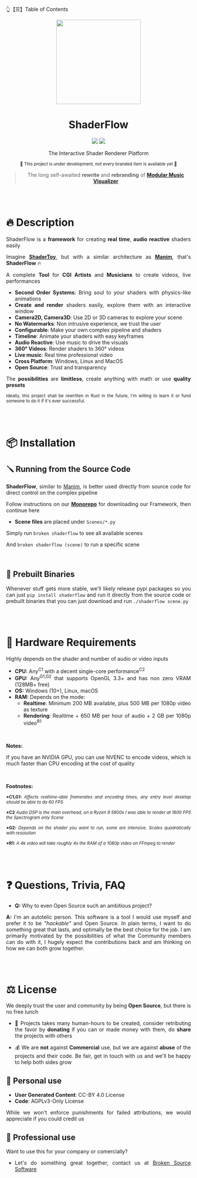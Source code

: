 👆【☰】Table of Contents

<div align="justify">

<div align="center">
  <img src="https://github.com/BrokenSource/ShaderFlow/assets/29046864/fbd2f3d6-215b-445c-bf66-9067110c33ad" width="230">

  <h1>ShaderFlow</h1>

  <img src="https://img.shields.io/endpoint?url=https%3A%2F%2Fhits.dwyl.com%2FBrokenSource%2FShaderFlow.json%3Fshow%3Dunique&label=Visitors&color=blue"/>
  <img src="https://img.shields.io/endpoint?url=https%3A%2F%2Fhits.dwyl.com%2FBrokenSource%2FShaderFlow.json&label=Page%20Views&color=blue"/>

  The Interactive Shader Renderer Platform

  <sub>🚧 This project is under development, not every branded item is available yet 🚧</sub>

  > The long self-awaited **rewrite** and **rebranding** of [**Modular Music Visualizer**](https://github.com/Tremeschin/ModularMusicVisualizer)
</div>

<!-- mom, get the camera -->
<!-- [![Star History Chart](https://api.star-history.com/svg?repos=BrokenSource/ShaderFlow&type=Date)](https://star-history.com/#BrokenSource/ShaderFlow&Date) -->

<br/>
<br/>

# 🔥 Description
ShaderFlow is a **framework** for creating **real time**, **audio reactive** shaders easily

Imagine [**ShaderToy**](https://www.shadertoy.com), but with a similar architecture as [**Manim**](https://github.com/3b1b/manim), that's **ShaderFlow** 🔥

A complete **Tool** for **CGI Artists** and **Musicians** to create videos, live performances

- **Second Order Systems**: Bring soul to your shaders with physics-like animations
- **Create and render** shaders easily, explore them with an interactive window
- **Camera2D, Camera3D**: Use 2D or 3D cameras to explore your scene
- **No Watermarks**: Non intrusive experience, we trust the user
- **Configurable**: Make your own complex pipeline and shaders
- **Timeline**: Animate your shaders with easy keyframes
- **Audio Reactive**: Use music to drive the visuals
- **360° Videos**: Render shaders to 360° videos
- **Live music**: Real time professional video
- **Cross Platform**: Windows, Linux and MacOS
- **Open Source**: Trust and transparency

The **possibilities** are **limitless**, create anything with math or use **quality presets**

<sub>Ideally, this project shall be rewritten in Rust in the future, I'm willing to learn it or fund someone to do it if it's ever successful.</sub>


<br/>
<br/>

# 📦 Installation

## 🪛 Running from the Source Code
**ShaderFlow**, similar to [Manim](https://github.com/3b1b/manim), is better used directly from source code for direct control on the complex pipeline

Follow instructions on our [**Monorepo**](https://github.com/BrokenSource/BrokenSource) for downloading our Framework, then continue here

- **Scene files** are placed under `Scenes/*.py`

Simply run `broken shaderflow` to see all available scenes

And `broken shaderflow (scene)` to run a specific scene


<br/>

## 🔮 Prebuilt Binaries
Whenever stuff gets more stable, we'll likely release pypi packages so you can just `pip install shaderflow` and run it directly from the source code or prebuilt binaries that you can just download and run `./shaderflow scene.py`


<br/>
<br/>

# 🚧 Hardware Requirements
Highly depends on the shader and number of audio or video inputs
- **CPU:** Any<sup>C1</sup> with a decent single-core performance<sup>C2</sup>
- **GPU:** Any<sup>G1,G2</sup> that supports OpenGL 3.3+ and has non zero VRAM (128MB+ free)
- **OS:** Windows (10+), Linux, macOS
- **RAM:** Depends on the mode:
  - **Realtime**: Minimum 200 MB available, plus 500 MB per 1080p video as texture
  - **Rendering**: Realtime + 650 MB per hour of audio + 2 GB per 1080p video<sup>R1</sup>

<br/>

**Notes:**

If you have an NVIDIA GPU, you can use NVENC to encode videos, which is much faster than CPU encoding at the cost of quality

<br/>

**Footnotes:**

<sub><b>*C1,G1:</b> <i>Affects realtime-able framerates and encoding times, any entry level desktop should be able to do 60 FPS</i></sub>

<sub><b>*C2</b> <i>Audio DSP is the main overhead, on a Ryzen 9 5900x I was able to render at 1600 FPS the Spectrogram only Scene</i></sub>

<sub><b>*G2:</b> <i>Depends on the shader you want to run, some are intensive. Scales quadratically with resolution</i></sub>

<sub><b>*R1:</b> <i>A 4k video will take roughly 4x the RAM of a 1080p video on FFmpeg to render</i></sub>


<br/>
<br/>

# ❓ Questions, Trivia, FAQ

- **Q:** Why to even Open Source such an ambitious project?

**A:** I'm an autotelic person. This software is a tool I would use myself and prefer it to be _"hackable"_ and Open Source. In plain terms, I want to do something great that lasts, and optimally be the best choice for the job. I am primarily motivated by the possibilities of what the Community members can do with it, I hugely expect the contributions back and am thinking on how we can both grow together.


<br/>
<br/>

# ⚖️ License
We deeply trust the user and community by being **Open Source**, but there is no free lunch

- 💝 Projects takes many human-hours to be created, consider retributing the favor by **donating** if you can or made money with them, do **share** the projects with others

- 💰 We are **not** against **Commercial** use, but we are against **abuse** of the projects and their code. Be fair, get in touch with us and we'll be happy to help both sides grow


## 👤 Personal use
- **User Generated Content**: CC-BY 4.0 License
- **Code**: AGPLv3-Only License

While we won't enforce punishments for failed attributions, we would appreciate if you could credit us

## 🎩 Professional use
Want to use this for your company or comercially?

- Let's do something great together, contact us at [Broken Source Software](https://github.com/BrokenSource)

</div>